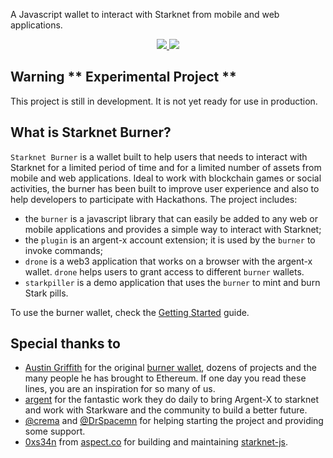 A Javascript wallet to interact with Starknet from mobile and web applications.

<!-- badges -->
<p align="center">
  <a href="https://starkware.co/">
    <img src="https://img.shields.io/badge/powered_by-StarkWare-navy">
  </a>
  <a href="https://github.com/dontpanicdao/starknet-burner/blob/main/LICENSE/">
    <img src="https://img.shields.io/badge/license-MIT-black">
  </a>
</p>

## Warning ** Experimental Project **

This project is still in development. It is not yet ready for use in production.

## What is Starknet Burner?

`Starknet Burner` is a wallet built to help users that needs to interact with
Starknet for a limited period of time and for a limited number of assets from
mobile and web applications. Ideal to work with blockchain games or social
activities, the burner has been built to improve user experience and also to
help developers to participate with Hackathons. The project includes:

- the `burner` is a javascript library that can easily be added to any web
  or mobile applications and provides a simple way to interact with Starknet;
- the `plugin` is an argent-x account extension; it is used by the `burner`
  to invoke commands;
- `drone` is a web3 application that works on a browser with the argent-x
  wallet. `drone` helps users to grant access to different `burner` wallets.
- `starkpiller` is a demo application that uses the `burner` to mint and burn
  Stark pills.

To use the burner wallet, check the
[Getting Started](./docs/getting-started.md) guide.

## Special thanks to

- [Austin Griffith](https://twitter.com/austingriffith) for the original
  [burner wallet](https://github.com/austintgriffith/burner-wallet), dozens of
  projects and the many people he has brought to Ethereum. If one day you read
  these lines, you are an inspiration for so many of us.
- [argent](https://twitter.com/argentHQ) for the fantastic work they do daily
  to bring Argent-X to starknet and work with Starkware and the community to
  build a better future.
- [@crema](https://twitter.com/crema_fr) and
  [@DrSpacemn](https://twitter.com/DrSpacemn) for helping starting the project
  and providing some support.
- [0xs34n](https://twitter.com/0xs34n) from 
  [aspect.co](https://twitter.com/aspectdotco) for building and maintaining
  [starknet-js](https://github.com/0xs34n/starknet.js).
